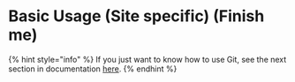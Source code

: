 # Basic Usage \(Site specific\) \(Finish me\)

{% hint style="info" %}
If you just want to know how to use Git, see the next section in documentation [here](../git/).
{% endhint %}

